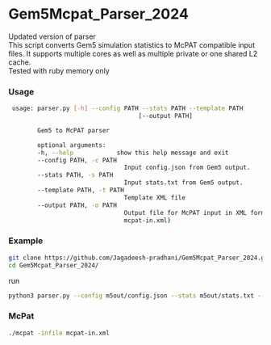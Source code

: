 # Gem5Mcpat_Parser_2024
Updated version of parser <br>
This script converts Gem5 simulation statistics to McPAT compatible input files. It supports multiple cores as well as multiple private or one shared L2 cache. <br>
Tested with ruby memory only



### Usage



```sh
 usage: parser.py [-h] --config PATH --stats PATH --template PATH
                                    [--output PATH]

        Gem5 to McPAT parser

        optional arguments:
        -h, --help            show this help message and exit
        --config PATH, -c PATH
                                Input config.json from Gem5 output.
        --stats PATH, -s PATH
                                Input stats.txt from Gem5 output.
        --template PATH, -t PATH
                                Template XML file
        --output PATH, -o PATH
                                Output file for McPAT input in XML format (default:
                                mcpat-in.xml)
```

### Example

```sh
git clone https://github.com/Jagadeesh-pradhani/Gem5Mcpat_Parser_2024.git
cd Gem5Mcpat_Parser_2024/
```
run
```sh
python3 parser.py --config m5out/config.json --stats m5out/stats.txt --template templates/template_latest.xml
```

### McPat
```sh
./mcpat -infile mcpat-in.xml
```





